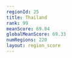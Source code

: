 ```yaml
---
regionId: 25
title: Thailand
rank: 99
meanScore: 69.04
globalMeanScore: 69.33
numRegions: 220
layout: region_score
---
```

